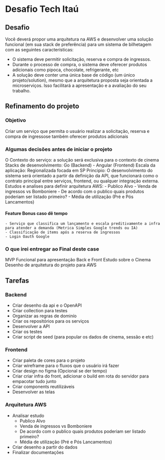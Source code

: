 # Desafio Tech Itaú

## Desafio

Você deverá propor uma arquitetura na AWS e desenvolver uma solução funcional (em sua stack de preferência) para um sistema de bilhetagem com as seguintes características:

- O sistema deve permitir solicitação, reserva e compra de ingressos.
- Durante o processo de compra, o sistema deve oferecer produtos adicionais como pipoca, chocolate, refrigerante, etc
- A solução deve conter uma única base de código (um único projeto/solution), mesmo que a arquitetura proposta seja orientada a microserviços. Isso facilitará a apresentação e a avaliação do seu trabalho.

## Refinamento do projeto

### Objetivo
Criar um serviço que permita o usuário realizar a solicitação, reserva e compra de ingressose também oferecer produtos adicionais

### Algumas decisões antes de iniciar o projeto

O Contexto do serviço: a solução será exclusiva para o contexto de cinema
Stacks de desenvolvimento: Go (Backend) - Angular (Frontend)
Escala da aplicação: Regionalizada focada em SP
Principio: O desenvolvimento do sistema será orientado a partir da definição da API, que funcionará como o contrato principal entre serviços, frontend, ou qualquer integração externa.
Estudos e analises para definir arquitetura AWS:
    - Publico Alvo
    - Venda de ingressos vs Bomboniere
    - De acordo com o publico quais produtos poderiam ser listado primeiro?
    - Média de utilização (Pré e Pós Lancamentos)

#### Feature Bonus caso dê tempo
    - Serviço que classifica um lançamento e escala preditivamente a infra para atender a demanda (Metrica Simples Google trends ou IA)
    - Classificação de items após a reserva de ingressos
    - Login Oauth Google

### O que irei entregar ao Final deste case

MVP Funcional para apresentação Back e Front
Estudo sobre o Cinema
Desenho de arquitetura do projeto para AWS


## Tarefas

### Backend

- Criar desenho da api e o OpenAPI
- Criar collection para testes
- Organizar as regras de dominío
- Criar os repositórios para os serviços
- Desenvolver a API
- Criar os testes
- Criar script de seed (para popular os dados de cinema, sessão e etc)

### Frontend

- Criar paleta de cores para o projeto
- Criar wireframe para o fluxos que o usuário irá fazer
- Criar design no figma (Opcional se der tempo)
- Criar criar infra do front, adicionar o build em rota do servidor para empacotar tudo junto
- Criar components reutilizáveis
- Desenvolver as telas

### Arquitetura AWS

- Analisar estudo
	- Publico Alvo
    - Venda de ingressos vs Bomboniere
    - De acordo com o publico quais produtos poderiam ser listado primeiro?
    - Média de utilização (Pré e Pós Lancamentos)
- Criar desenho a partir do dados
- Finalizar documentações
